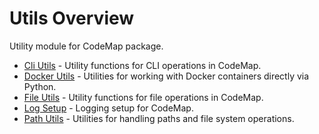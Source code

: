 # Utils Overview

Utility module for CodeMap package.

- [Cli Utils](cli_utils.md) - Utility functions for CLI operations in CodeMap.
- [Docker Utils](docker_utils.md) - Utilities for working with Docker containers directly via Python.
- [File Utils](file_utils.md) - Utility functions for file operations in CodeMap.
- [Log Setup](log_setup.md) - Logging setup for CodeMap.
- [Path Utils](path_utils.md) - Utilities for handling paths and file system operations.
